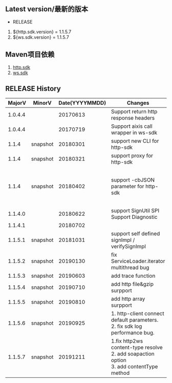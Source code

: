 ## Latest version/最新的版本
* RELEASE
 1.  ${http.sdk.version} = 1.1.5.7
 2.  ${ws.sdk.version} = 1.1.5.7

## Maven项目依赖
 1. [http.sdk](https://mvnrepository.com/artifact/com.alibaba.csb.sdk/http-client)
 2. [ws.sdk](https://mvnrepository.com/artifact/com.alibaba.csb.sdk/ws-client)
 
## RELEASE History

| MajorV  | MinorV | Date(YYYYMMDD) | Changes                              | Details |
| ------- | ------ | -------------- | ------------------------------------ | ------- |
| 1.0.4.4 |        | 20170613       | Support return http response headers | [go](release/r20170613.md)|
| 1.0.4.4 |        | 20170719       | Support aixis call wrapper in ws-sdk | [go](release/r20170719.md)|
| 1.1.4   | snapshot |20180301     | support new CLI for http-sdk          | [go](release/r20180301.md)       |
| 1.1.4   | snapshot |20180321     | support proxy for http-sdk          |   [go](release/r20180321.md)     |
| 1.1.4   | snapshot |20180402     | support -cbJSON parameter for http-sdk  |  enable passing json body String in CLI  |
| 1.1.4.0 |        | 20180622      | support SignUtil SPI  <br> Support Diagnostic <br>| [go](release/r20180622.md) |
| 1.1.4.1 |        | 20180702      | | |
| 1.1.5.1 | snapshot | 20181031   | support self defined signImpl \/ verifySignImpl | [go](release/r20181031.md) |
| 1.1.5.2 | snapshot | 20190130   | fix ServiceLoader.iterator multithread bug | [go](release/r20181031.md) |
| 1.1.5.3 | snapshot | 20190603   | add trace function                         | [go](release/r20190603.md) |
| 1.1.5.4 | snapshot | 20190710   | add http file&gzip surpport                         | [go](release/r20190710.md) |
| 1.1.5.5 | snapshot | 20190810   | add http array surpport                         | [go](release/r20190810.md) |
| 1.1.5.6 | snapshot | 20190925   | 1. http-client connect default parameters.<br/>2. fix sdk log performance bug.              | [go](release/r20190925.md) |
| 1.1.5.7 | snapshot | 20191211   | 1.fix http2ws content-type resolve <br/>2. add soapaction option<br/>3. add contentType method             | [go](release/r20200606.md)  |

